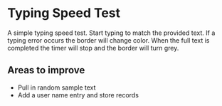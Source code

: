 # Typing Speed Test
A simple typing speed test. Start typing to match the provided text. If a typing error occurs the border will change color. When the full text is completed the timer will stop and the border will turn grey.

## Areas to improve
- Pull in random sample text
- Add a user name entry and store records
